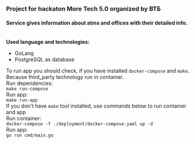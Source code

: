 ### Project for hackaton More Tech 5.0 organized by ВТБ
#### Service gives information about atms and offices with their detailed info.
<br><b>Used language and technologies:</b>
* GoLang 
* PostgreSQL as database

To run app you should check, if you have installed ``docker-compose`` and ``make``. Because third_party technology run in container.<br>
Run dependencies:<br>
```make run-compose``` <br>
Run app:<br>
``make run-app`` <br>
If you don't have ``make`` tool installed, use commands below to run container and app <br>
Run container: <br>
``docker-compose -f ./deployment/docker-compose.yaml up -d`` <br>
Run app: <br>
``go run cmd/main.go``
